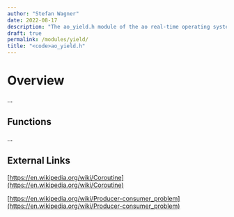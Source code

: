 ```yaml
---
author: "Stefan Wagner"
date: 2022-08-17
description: "The ao_yield.h module of the ao real-time operating system."
draft: true
permalink: /modules/yield/
title: "<code>ao_yield.h"
---
```


# Overview

...

## Functions

...

## External Links

[https://en.wikipedia.org/wiki/Coroutine](https://en.wikipedia.org/wiki/Coroutine)

[https://en.wikipedia.org/wiki/Producer-consumer_problem](https://en.wikipedia.org/wiki/Producer-consumer_problem)
